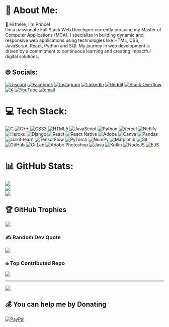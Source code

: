 # 💫 About Me:
👋 Hi there, I’m Prince!<br>I’m a passionate Full Stack Web Developer currently pursuing my Master of Computer Applications (MCA). I specialize in building dynamic and responsive web applications using technologies like HTML, CSS, JavaScript, React, Python and SQl. My journey in web development is driven by a commitment to continuous learning and creating impactful digital solutions.


## 🌐 Socials:
[![Discord](https://img.shields.io/badge/Discord-%237289DA.svg?logo=discord&logoColor=white)](https://discord.gg/theprincepratap) [![Facebook](https://img.shields.io/badge/Facebook-%231877F2.svg?logo=Facebook&logoColor=white)](https://facebook.com/theprincepratap ) [![Instagram](https://img.shields.io/badge/Instagram-%23E4405F.svg?logo=Instagram&logoColor=white)](https://instagram.com/itsprincepratap) [![LinkedIn](https://img.shields.io/badge/LinkedIn-%230077B5.svg?logo=linkedin&logoColor=white)](https://linkedin.com/in/theprincepratap ) [![Reddit](https://img.shields.io/badge/Reddit-%23FF4500.svg?logo=Reddit&logoColor=white)](https://reddit.com/user/theprincepratap ) [![Stack Overflow](https://img.shields.io/badge/-Stackoverflow-FE7A16?logo=stack-overflow&logoColor=white)](https://stackoverflow.com/users/theprincepratap ) [![X](https://img.shields.io/badge/X-black.svg?logo=X&logoColor=white)](https://x.com/theprincepratap) [![YouTube](https://img.shields.io/badge/YouTube-%23FF0000.svg?logo=YouTube&logoColor=white)](https://youtube.com/@https://youtube.com/@priprocode?si=XZsmmFeZoH3SyGnl) [![email](https://img.shields.io/badge/Email-D14836?logo=gmail&logoColor=white)](mailto:theprincepratap@gmail.com) 

# 💻 Tech Stack:
![C](https://img.shields.io/badge/c-%2300599C.svg?style=for-the-badge&logo=c&logoColor=white) ![C++](https://img.shields.io/badge/c++-%2300599C.svg?style=for-the-badge&logo=c%2B%2B&logoColor=white) ![CSS3](https://img.shields.io/badge/css3-%231572B6.svg?style=for-the-badge&logo=css3&logoColor=white) ![HTML5](https://img.shields.io/badge/html5-%23E34F26.svg?style=for-the-badge&logo=html5&logoColor=white) ![JavaScript](https://img.shields.io/badge/javascript-%23323330.svg?style=for-the-badge&logo=javascript&logoColor=%23F7DF1E) ![Python](https://img.shields.io/badge/python-3670A0?style=for-the-badge&logo=python&logoColor=ffdd54) ![Vercel](https://img.shields.io/badge/vercel-%23000000.svg?style=for-the-badge&logo=vercel&logoColor=white) ![Netlify](https://img.shields.io/badge/netlify-%23000000.svg?style=for-the-badge&logo=netlify&logoColor=#00C7B7) ![Heroku](https://img.shields.io/badge/heroku-%23430098.svg?style=for-the-badge&logo=heroku&logoColor=white) ![Django](https://img.shields.io/badge/django-%23092E20.svg?style=for-the-badge&logo=django&logoColor=white) ![React](https://img.shields.io/badge/react-%2320232a.svg?style=for-the-badge&logo=react&logoColor=%2361DAFB) ![React Native](https://img.shields.io/badge/react_native-%2320232a.svg?style=for-the-badge&logo=react&logoColor=%2361DAFB) ![Adobe](https://img.shields.io/badge/adobe-%23FF0000.svg?style=for-the-badge&logo=adobe&logoColor=white) ![Canva](https://img.shields.io/badge/Canva-%2300C4CC.svg?style=for-the-badge&logo=Canva&logoColor=white) ![Pandas](https://img.shields.io/badge/pandas-%23150458.svg?style=for-the-badge&logo=pandas&logoColor=white) ![scikit-learn](https://img.shields.io/badge/scikit--learn-%23F7931E.svg?style=for-the-badge&logo=scikit-learn&logoColor=white) ![TensorFlow](https://img.shields.io/badge/TensorFlow-%23FF6F00.svg?style=for-the-badge&logo=TensorFlow&logoColor=white) ![PyTorch](https://img.shields.io/badge/PyTorch-%23EE4C2C.svg?style=for-the-badge&logo=PyTorch&logoColor=white) ![NumPy](https://img.shields.io/badge/numpy-%23013243.svg?style=for-the-badge&logo=numpy&logoColor=white) ![Matplotlib](https://img.shields.io/badge/Matplotlib-%23ffffff.svg?style=for-the-badge&logo=Matplotlib&logoColor=black) ![Git](https://img.shields.io/badge/git-%23F05033.svg?style=for-the-badge&logo=git&logoColor=white) ![GitHub](https://img.shields.io/badge/github-%23121011.svg?style=for-the-badge&logo=github&logoColor=white) ![GitLab](https://img.shields.io/badge/gitlab-%23181717.svg?style=for-the-badge&logo=gitlab&logoColor=white) ![Adobe Photoshop](https://img.shields.io/badge/adobe%20photoshop-%2331A8FF.svg?style=for-the-badge&logo=adobe%20photoshop&logoColor=white) ![Java](https://img.shields.io/badge/java-%23ED8B00.svg?style=for-the-badge&logo=openjdk&logoColor=white) ![Kotlin](https://img.shields.io/badge/kotlin-%237F52FF.svg?style=for-the-badge&logo=kotlin&logoColor=white) ![NodeJS](https://img.shields.io/badge/node.js-6DA55F?style=for-the-badge&logo=node.js&logoColor=white) ![EJS](https://img.shields.io/badge/ejs-%23B4CA65.svg?style=for-the-badge&logo=ejs&logoColor=black)
# 📊 GitHub Stats:
![](https://github-readme-stats.vercel.app/api?username=theprincepratap&theme=dark&hide_border=false&include_all_commits=false&count_private=false)<br/>
![](https://nirzak-streak-stats.vercel.app/?user=theprincepratap&theme=dark&hide_border=false)<br/>
![](https://github-readme-stats.vercel.app/api/top-langs/?username=theprincepratap&theme=dark&hide_border=false&include_all_commits=false&count_private=false&layout=compact)

## 🏆 GitHub Trophies
![](https://github-profile-trophy.vercel.app/?username=theprincepratap&theme=radical&no-frame=false&no-bg=true&margin-w=4)

### ✍️ Random Dev Quote
![](https://quotes-github-readme.vercel.app/api?type=horizontal&theme=radical)

### 🔝 Top Contributed Repo
![](https://github-contributor-stats.vercel.app/api?username=theprincepratap&limit=5&theme=dark&combine_all_yearly_contributions=true)

---
[![](https://visitcount.itsvg.in/api?id=theprincepratap&icon=0&color=0)](https://visitcount.itsvg.in)

  ## 💰 You can help me by Donating
  [![PayPal](https://img.shields.io/badge/PayPal-00457C?style=for-the-badge&logo=paypal&logoColor=white)](https://paypal.me/theprincepratap ) 

  
<!-- Proudly created with GPRM ( https://gprm.itsvg.in ) -->